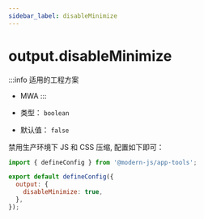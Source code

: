 ```yaml
---
sidebar_label: disableMinimize
---
```


# output.disableMinimize

:::info 适用的工程方案
* MWA
:::

* 类型： `boolean`
* 默认值： `false`

禁用生产环境下 JS 和 CSS 压缩, 配置如下即可：

```javascript title="modern.config.js"
import { defineConfig } from '@modern-js/app-tools';

export default defineConfig({
  output: {
    disableMinimize: true,
  },
});
```
